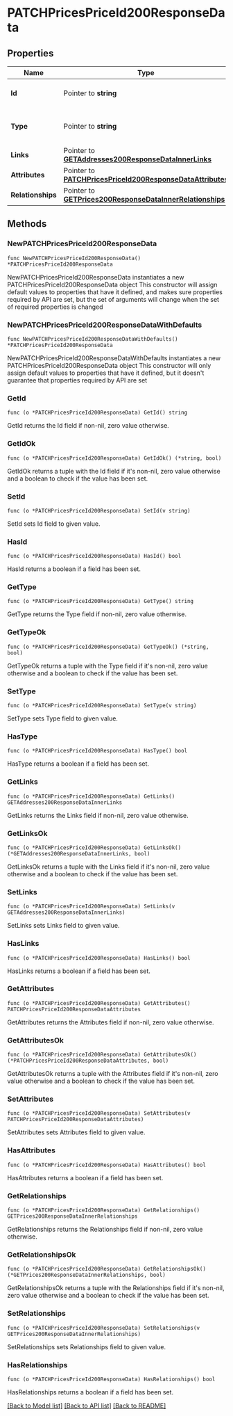 # PATCHPricesPriceId200ResponseData

## Properties

Name | Type | Description | Notes
------------ | ------------- | ------------- | -------------
**Id** | Pointer to **string** | The resource&#39;s id | [optional] 
**Type** | Pointer to **string** | The resource&#39;s type | [optional] [default to "prices"]
**Links** | Pointer to [**GETAddresses200ResponseDataInnerLinks**](GETAddresses200ResponseDataInnerLinks.md) |  | [optional] 
**Attributes** | Pointer to [**PATCHPricesPriceId200ResponseDataAttributes**](PATCHPricesPriceId200ResponseDataAttributes.md) |  | [optional] 
**Relationships** | Pointer to [**GETPrices200ResponseDataInnerRelationships**](GETPrices200ResponseDataInnerRelationships.md) |  | [optional] 

## Methods

### NewPATCHPricesPriceId200ResponseData

`func NewPATCHPricesPriceId200ResponseData() *PATCHPricesPriceId200ResponseData`

NewPATCHPricesPriceId200ResponseData instantiates a new PATCHPricesPriceId200ResponseData object
This constructor will assign default values to properties that have it defined,
and makes sure properties required by API are set, but the set of arguments
will change when the set of required properties is changed

### NewPATCHPricesPriceId200ResponseDataWithDefaults

`func NewPATCHPricesPriceId200ResponseDataWithDefaults() *PATCHPricesPriceId200ResponseData`

NewPATCHPricesPriceId200ResponseDataWithDefaults instantiates a new PATCHPricesPriceId200ResponseData object
This constructor will only assign default values to properties that have it defined,
but it doesn't guarantee that properties required by API are set

### GetId

`func (o *PATCHPricesPriceId200ResponseData) GetId() string`

GetId returns the Id field if non-nil, zero value otherwise.

### GetIdOk

`func (o *PATCHPricesPriceId200ResponseData) GetIdOk() (*string, bool)`

GetIdOk returns a tuple with the Id field if it's non-nil, zero value otherwise
and a boolean to check if the value has been set.

### SetId

`func (o *PATCHPricesPriceId200ResponseData) SetId(v string)`

SetId sets Id field to given value.

### HasId

`func (o *PATCHPricesPriceId200ResponseData) HasId() bool`

HasId returns a boolean if a field has been set.

### GetType

`func (o *PATCHPricesPriceId200ResponseData) GetType() string`

GetType returns the Type field if non-nil, zero value otherwise.

### GetTypeOk

`func (o *PATCHPricesPriceId200ResponseData) GetTypeOk() (*string, bool)`

GetTypeOk returns a tuple with the Type field if it's non-nil, zero value otherwise
and a boolean to check if the value has been set.

### SetType

`func (o *PATCHPricesPriceId200ResponseData) SetType(v string)`

SetType sets Type field to given value.

### HasType

`func (o *PATCHPricesPriceId200ResponseData) HasType() bool`

HasType returns a boolean if a field has been set.

### GetLinks

`func (o *PATCHPricesPriceId200ResponseData) GetLinks() GETAddresses200ResponseDataInnerLinks`

GetLinks returns the Links field if non-nil, zero value otherwise.

### GetLinksOk

`func (o *PATCHPricesPriceId200ResponseData) GetLinksOk() (*GETAddresses200ResponseDataInnerLinks, bool)`

GetLinksOk returns a tuple with the Links field if it's non-nil, zero value otherwise
and a boolean to check if the value has been set.

### SetLinks

`func (o *PATCHPricesPriceId200ResponseData) SetLinks(v GETAddresses200ResponseDataInnerLinks)`

SetLinks sets Links field to given value.

### HasLinks

`func (o *PATCHPricesPriceId200ResponseData) HasLinks() bool`

HasLinks returns a boolean if a field has been set.

### GetAttributes

`func (o *PATCHPricesPriceId200ResponseData) GetAttributes() PATCHPricesPriceId200ResponseDataAttributes`

GetAttributes returns the Attributes field if non-nil, zero value otherwise.

### GetAttributesOk

`func (o *PATCHPricesPriceId200ResponseData) GetAttributesOk() (*PATCHPricesPriceId200ResponseDataAttributes, bool)`

GetAttributesOk returns a tuple with the Attributes field if it's non-nil, zero value otherwise
and a boolean to check if the value has been set.

### SetAttributes

`func (o *PATCHPricesPriceId200ResponseData) SetAttributes(v PATCHPricesPriceId200ResponseDataAttributes)`

SetAttributes sets Attributes field to given value.

### HasAttributes

`func (o *PATCHPricesPriceId200ResponseData) HasAttributes() bool`

HasAttributes returns a boolean if a field has been set.

### GetRelationships

`func (o *PATCHPricesPriceId200ResponseData) GetRelationships() GETPrices200ResponseDataInnerRelationships`

GetRelationships returns the Relationships field if non-nil, zero value otherwise.

### GetRelationshipsOk

`func (o *PATCHPricesPriceId200ResponseData) GetRelationshipsOk() (*GETPrices200ResponseDataInnerRelationships, bool)`

GetRelationshipsOk returns a tuple with the Relationships field if it's non-nil, zero value otherwise
and a boolean to check if the value has been set.

### SetRelationships

`func (o *PATCHPricesPriceId200ResponseData) SetRelationships(v GETPrices200ResponseDataInnerRelationships)`

SetRelationships sets Relationships field to given value.

### HasRelationships

`func (o *PATCHPricesPriceId200ResponseData) HasRelationships() bool`

HasRelationships returns a boolean if a field has been set.


[[Back to Model list]](../README.md#documentation-for-models) [[Back to API list]](../README.md#documentation-for-api-endpoints) [[Back to README]](../README.md)


